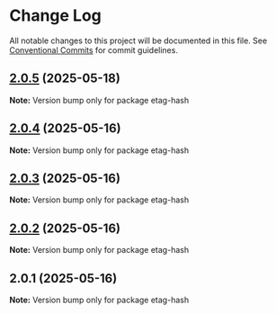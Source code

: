 # Change Log

All notable changes to this project will be documented in this file.
See [Conventional Commits](https://conventionalcommits.org) for commit guidelines.

## [2.0.5](https://github.com/launchql/launchql/compare/etag-hash@2.0.4...etag-hash@2.0.5) (2025-05-18)

**Note:** Version bump only for package etag-hash





## [2.0.4](https://github.com/launchql/launchql/compare/etag-hash@2.0.3...etag-hash@2.0.4) (2025-05-16)

**Note:** Version bump only for package etag-hash





## [2.0.3](https://github.com/launchql/launchql/compare/etag-hash@2.0.2...etag-hash@2.0.3) (2025-05-16)

**Note:** Version bump only for package etag-hash





## [2.0.2](https://github.com/launchql/launchql/compare/etag-hash@2.0.1...etag-hash@2.0.2) (2025-05-16)

**Note:** Version bump only for package etag-hash





## 2.0.1 (2025-05-16)

**Note:** Version bump only for package etag-hash
